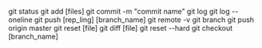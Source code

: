 git status
git add [files]
git commit -m "commit name"
git log
git log --oneline
git push [rep_ling] [branch_name]
git remote -v
git branch
git push origin master
git reset [file]
git diff [file]
git reset --hard
git checkout [branch_name]
